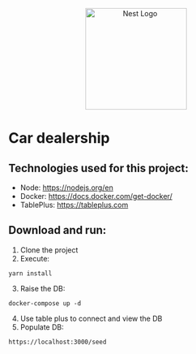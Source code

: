 <p align="center">
  <a href="http://nestjs.com/" target="blank"><img src="https://nestjs.com/img/logo-small.svg" width="200" alt="Nest Logo" /></a>
</p>

# Car dealership 

## Technologies used for this project: 
- Node: https://nodejs.org/en
- Docker: https://docs.docker.com/get-docker/
- TablePlus: https://tableplus.com

## Download and run:

1. Clone the project 
2. Execute:
```
yarn install
```
3. Raise the DB:
```
docker-compose up -d
```
4. Use table plus to connect and view the DB
5. Populate DB:
```
https://localhost:3000/seed
```